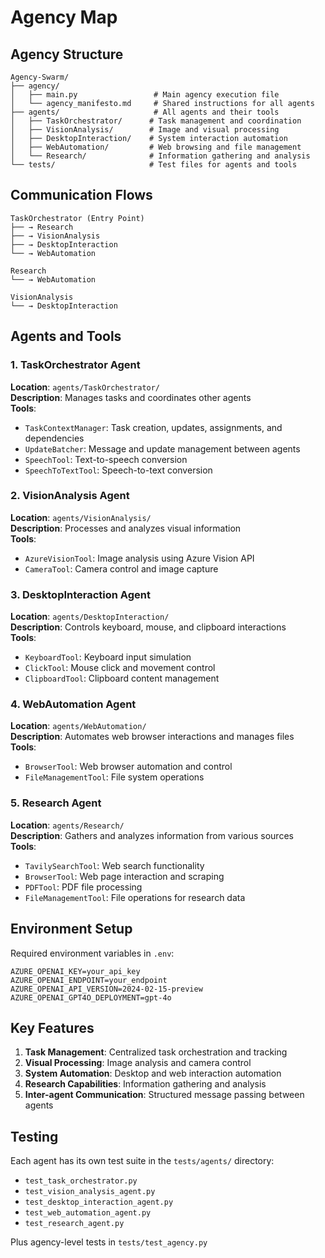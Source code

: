 # Agency Map

## Agency Structure
```
Agency-Swarm/
├── agency/
│   ├── main.py                 # Main agency execution file
│   └── agency_manifesto.md     # Shared instructions for all agents
├── agents/                     # All agents and their tools
│   ├── TaskOrchestrator/      # Task management and coordination
│   ├── VisionAnalysis/        # Image and visual processing
│   ├── DesktopInteraction/    # System interaction automation
│   ├── WebAutomation/         # Web browsing and file management
│   └── Research/              # Information gathering and analysis
└── tests/                     # Test files for agents and tools
```

## Communication Flows
```
TaskOrchestrator (Entry Point)
├── → Research
├── → VisionAnalysis
├── → DesktopInteraction
└── → WebAutomation

Research
└── → WebAutomation

VisionAnalysis
└── → DesktopInteraction
```

## Agents and Tools

### 1. TaskOrchestrator Agent
**Location**: `agents/TaskOrchestrator/`  
**Description**: Manages tasks and coordinates other agents  
**Tools**:
- `TaskContextManager`: Task creation, updates, assignments, and dependencies
- `UpdateBatcher`: Message and update management between agents
- `SpeechTool`: Text-to-speech conversion
- `SpeechToTextTool`: Speech-to-text conversion

### 2. VisionAnalysis Agent
**Location**: `agents/VisionAnalysis/`  
**Description**: Processes and analyzes visual information  
**Tools**:
- `AzureVisionTool`: Image analysis using Azure Vision API
- `CameraTool`: Camera control and image capture

### 3. DesktopInteraction Agent
**Location**: `agents/DesktopInteraction/`  
**Description**: Controls keyboard, mouse, and clipboard interactions  
**Tools**:
- `KeyboardTool`: Keyboard input simulation
- `ClickTool`: Mouse click and movement control
- `ClipboardTool`: Clipboard content management

### 4. WebAutomation Agent
**Location**: `agents/WebAutomation/`  
**Description**: Automates web browser interactions and manages files  
**Tools**:
- `BrowserTool`: Web browser automation and control
- `FileManagementTool`: File system operations

### 5. Research Agent
**Location**: `agents/Research/`  
**Description**: Gathers and analyzes information from various sources  
**Tools**:
- `TavilySearchTool`: Web search functionality
- `BrowserTool`: Web page interaction and scraping
- `PDFTool`: PDF file processing
- `FileManagementTool`: File operations for research data

## Environment Setup
Required environment variables in `.env`:
```
AZURE_OPENAI_KEY=your_api_key
AZURE_OPENAI_ENDPOINT=your_endpoint
AZURE_OPENAI_API_VERSION=2024-02-15-preview
AZURE_OPENAI_GPT4O_DEPLOYMENT=gpt-4o
```

## Key Features
1. **Task Management**: Centralized task orchestration and tracking
2. **Visual Processing**: Image analysis and camera control
3. **System Automation**: Desktop and web interaction automation
4. **Research Capabilities**: Information gathering and analysis
5. **Inter-agent Communication**: Structured message passing between agents

## Testing
Each agent has its own test suite in the `tests/agents/` directory:
- `test_task_orchestrator.py`
- `test_vision_analysis_agent.py`
- `test_desktop_interaction_agent.py`
- `test_web_automation_agent.py`
- `test_research_agent.py`

Plus agency-level tests in `tests/test_agency.py` 